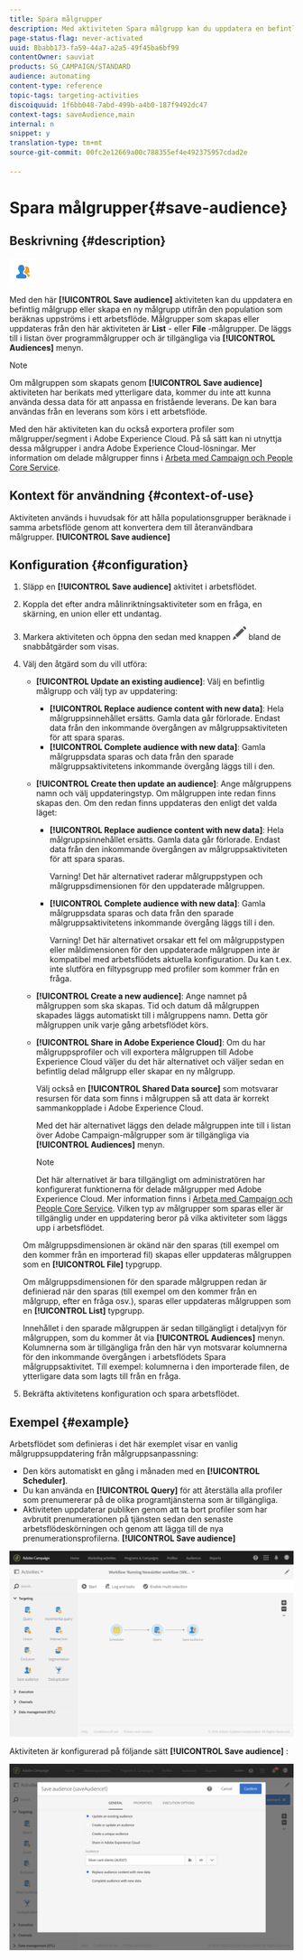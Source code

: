 ```yaml
---
title: Spara målgrupper
description: Med aktiviteten Spara målgrupp kan du uppdatera en befintlig målgrupp eller skapa en ny målgrupp utifrån populationen som beräknas uppströms i ett arbetsflöde.
page-status-flag: never-activated
uuid: 8babb173-fa59-44a7-a2a5-49f45ba6bf99
contentOwner: sauviat
products: SG_CAMPAIGN/STANDARD
audience: automating
content-type: reference
topic-tags: targeting-activities
discoiquuid: 1f6bb048-7abd-499b-a4b0-187f9492dc47
context-tags: saveAudience,main
internal: n
snippet: y
translation-type: tm+mt
source-git-commit: 00fc2e12669a00c788355ef4e492375957cdad2e

---
```



# Spara målgrupper{#save-audience}

## Beskrivning {#description}

![](assets/save_audience.png)

Med den här **[!UICONTROL Save audience]** aktiviteten kan du uppdatera en befintlig målgrupp eller skapa en ny målgrupp utifrån den population som beräknas uppströms i ett arbetsflöde. Målgrupper som skapas eller uppdateras från den här aktiviteten är **List** - eller **File** -målgrupper. De läggs till i listan över programmålgrupper och är tillgängliga via **[!UICONTROL Audiences]** menyn.

>[!NOTE]
>
>Om målgruppen som skapats genom **[!UICONTROL Save audience]** aktiviteten har berikats med ytterligare data, kommer du inte att kunna använda dessa data för att anpassa en fristående leverans. De kan bara användas från en leverans som körs i ett arbetsflöde.

Med den här aktiviteten kan du också exportera profiler som målgrupper/segment i Adobe Experience Cloud. På så sätt kan ni utnyttja dessa målgrupper i andra Adobe Experience Cloud-lösningar. Mer information om delade målgrupper finns i [Arbeta med Campaign och People Core Service](../../integrating/using/about-campaign-audience-manager-or-people-core-service-integration.md).

## Kontext för användning {#context-of-use}

Aktiviteten används i huvudsak för att hålla populationsgrupper beräknade i samma arbetsflöde genom att konvertera dem till återanvändbara målgrupper. **[!UICONTROL Save audience]**

## Konfiguration {#configuration}

1. Släpp en **[!UICONTROL Save audience]** aktivitet i arbetsflödet.
1. Koppla det efter andra målinriktningsaktiviteter som en fråga, en skärning, en union eller ett undantag.
1. Markera aktiviteten och öppna den sedan med knappen ![](assets/edit_darkgrey-24px.png) bland de snabbåtgärder som visas.
1. Välj den åtgärd som du vill utföra:

   * **[!UICONTROL Update an existing audience]**: Välj en befintlig målgrupp och välj typ av uppdatering:

      * **[!UICONTROL Replace audience content with new data]**: Hela målgruppsinnehållet ersätts. Gamla data går förlorade. Endast data från den inkommande övergången av målgruppsaktiviteten för att spara sparas.
      * **[!UICONTROL Complete audience with new data]**: Gamla målgruppsdata sparas och data från den sparade målgruppsaktivitetens inkommande övergång läggs till i den.
   * **[!UICONTROL Create then update an audience]**: Ange målgruppens namn och välj uppdateringstyp. Om målgruppen inte redan finns skapas den. Om den redan finns uppdateras den enligt det valda läget:

      * **[!UICONTROL Replace audience content with new data]**: Hela målgruppsinnehållet ersätts. Gamla data går förlorade. Endast data från den inkommande övergången av målgruppsaktiviteten för att spara sparas.

         Varning! Det här alternativet raderar målgruppstypen och målgruppsdimensionen för den uppdaterade målgruppen.

      * **[!UICONTROL Complete audience with new data]**: Gamla målgruppsdata sparas och data från den sparade målgruppsaktivitetens inkommande övergång läggs till i den.

         Varning! Det här alternativet orsakar ett fel om målgruppstypen eller måldimensionen för den uppdaterade målgruppen inte är kompatibel med arbetsflödets aktuella konfiguration. Du kan t.ex. inte slutföra en filtypsgrupp med profiler som kommer från en fråga.
   * **[!UICONTROL Create a new audience]**: Ange namnet på målgruppen som ska skapas. Tid och datum då målgruppen skapades läggs automatiskt till i målgruppens namn. Detta gör målgruppen unik varje gång arbetsflödet körs.
   * **[!UICONTROL Share in Adobe Experience Cloud]**: Om du har målgruppsprofiler och vill exportera målgruppen till Adobe Experience Cloud väljer du det här alternativet och väljer sedan en befintlig delad målgrupp eller skapar en ny målgrupp.

      Välj också en **[!UICONTROL Shared Data source]** som motsvarar resursen för data som finns i målgruppen så att data är korrekt sammankopplade i Adobe Experience Cloud.

      Med det här alternativet läggs den delade målgruppen inte till i listan över Adobe Campaign-målgrupper som är tillgängliga via **[!UICONTROL Audiences]** menyn.

      >[!NOTE]
      >
      >Det här alternativet är bara tillgängligt om administratören har konfigurerat funktionerna för delade målgrupper med Adobe Experience Cloud. Mer information finns i [Arbeta med Campaign och People Core Service](../../integrating/using/about-campaign-audience-manager-or-people-core-service-integration.md).
   Vilken typ av målgrupper som sparas eller är tillgänglig under en uppdatering beror på vilka aktiviteter som läggs upp i arbetsflödet.

   Om målgruppsdimensionen är okänd när den sparas (till exempel om den kommer från en importerad fil) skapas eller uppdateras målgruppen som en **[!UICONTROL File]** typgrupp.

   Om målgruppsdimensionen för den sparade målgruppen redan är definierad när den sparas (till exempel om den kommer från en målgrupp, efter en fråga osv.), sparas eller uppdateras målgruppen som en **[!UICONTROL List]** typgrupp.

   Innehållet i den sparade målgruppen är sedan tillgängligt i detaljvyn för målgruppen, som du kommer åt via **[!UICONTROL Audiences]** menyn. Kolumnerna som är tillgängliga från den här vyn motsvarar kolumnerna för den inkommande övergången i arbetsflödets Spara målgruppsaktivitet. Till exempel: kolumnerna i den importerade filen, de ytterligare data som lagts till från en fråga.

1. Bekräfta aktivitetens konfiguration och spara arbetsflödet.

## Exempel {#example}

Arbetsflödet som definieras i det här exemplet visar en vanlig målgruppsuppdatering från målgruppsanpassning:

* Den körs automatiskt en gång i månaden med en **[!UICONTROL Scheduler]**.
* Du kan använda en **[!UICONTROL Query]** för att återställa alla profiler som prenumererar på de olika programtjänsterna som är tillgängliga.
* Aktiviteten uppdaterar publiken genom att ta bort profiler som har avbrutit prenumerationen på tjänsten sedan den senaste arbetsflödeskörningen och genom att lägga till de nya prenumerationsprofilerna. **[!UICONTROL Save audience]**

![](assets/save_audience_example_1.png)

Aktiviteten är konfigurerad på följande sätt **[!UICONTROL Save audience]** :

![](assets/save_audience_example_2.png)

